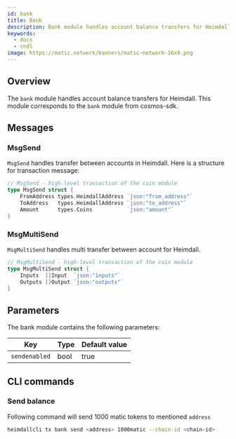 ```yaml
---
id: bank
title: Bank
description: Bank module handles account balance transfers for Heimdall. This module is from `bank` module from cosmos-sdk.
keywords:
  - docs
  - cndl
image: https://matic.network/banners/matic-network-16x9.png 
---
```

## Overview

The `bank` module handles account balance transfers for Heimdall. This module corresponds to the `bank` module from cosmos-sdk.

## Messages

### MsgSend

`MsgSend` handles transfer between accounts in Heimdall. Here is a structure for transaction message:

```go
// MsgSend - high-level transaction of the coin module
type MsgSend struct {
	FromAddress types.HeimdallAddress `json:"from_address"`
	ToAddress   types.HeimdallAddress `json:"to_address"`
	Amount      types.Coins           `json:"amount"`
}
```

### MsgMultiSend

`MsgMultiSend` handles multi transfer between account for Heimdall.

```go
// MsgMultiSend - high-level transaction of the coin module
type MsgMultiSend struct {
	Inputs  []Input  `json:"inputs"`
	Outputs []Output `json:"outputs"`
}
```

## **Parameters**

The bank module contains the following parameters:

|Key                  |Type|Default value       |
|----------------------|--------|------------------|
|`sendenabled`       |bool|true|

## CLI commands

### Send balance

Following command will send 1000 matic tokens to mentioned `address`

```bash
heimdallcli tx bank send <address> 1000matic --chain-id <chain-id>
```